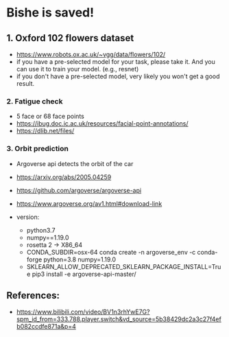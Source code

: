 # Bishe is saved!

## 1. Oxford 102 flowers dataset
- https://www.robots.ox.ac.uk/~vgg/data/flowers/102/
- if you have a pre-selected model for your task, please take it. And you can use it to train your model. (e.g., resnet)
- if you don't have a pre-selected model, very likely you won't get a good result.



### 2. Fatigue check
- 5 face or 68 face points
- https://ibug.doc.ic.ac.uk/resources/facial-point-annotations/
- https://dlib.net/files/



### 3. Orbit prediction
- Argoverse api detects the orbit of the car
- https://arxiv.org/abs/2005.04259
- https://github.com/argoverse/argoverse-api
- https://www.argoverse.org/av1.html#download-link

- version:
    - python3.7
    - numpy==1.19.0
    - rosetta 2 -> X86_64
    - CONDA_SUBDIR=osx-64 conda create -n argoverse_env -c conda-forge python=3.8 numpy=1.19.0
    - SKLEARN_ALLOW_DEPRECATED_SKLEARN_PACKAGE_INSTALL=True pip3 install -e argoverse-api-master/


## References:
- https://www.bilibili.com/video/BV1n3rhYwE7G?spm_id_from=333.788.player.switch&vd_source=5b38429dc2a3c27f4efb082ccdfe871a&p=4